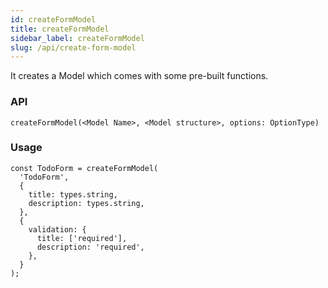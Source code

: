 ```yaml
---
id: createFormModel
title: createFormModel
sidebar_label: createFormModel
slug: /api/create-form-model
---
```


It creates a Model which comes with some pre-built functions.

### API

`createFormModel(<Model Name>, <Model structure>, options: OptionType)`

### Usage

```
const TodoForm = createFormModel(
  'TodoForm',
  {
    title: types.string,
    description: types.string,
  },
  {
    validation: {
      title: ['required'],
      description: 'required',
    },
  }
);
```
